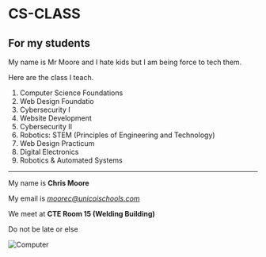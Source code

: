 # CS-CLASS
For my students
---
My name is Mr Moore and I hate kids but I am being force to tech them.

Here are the class I teach.

1. Computer Science Foundations
2. Web Design Foundatio
3. Cybersecurity I
4. Website Development
5. Cybersecurity II
6. Robotics: STEM (Principles of Engineering and Technology)
7. Web Design Practicum
8. Digital Electronics
9. Robotics & Automated Systems
---
My name is **Chris Moore**

My email is *moorec@unicoischools.com*

We meet at **CTE Room 15 (Welding Building)**

Do not be late or else

![Computer](https://i5.walmartimages.com/seo/Restored-Dell-OptiPlex-Desktop-Computer-Intel-Core-i3-8GB-Memory-500GB-HD-DVD-RW-Wi-Fi-and-19-LCD-Monitor-Windows-10-PC-Refurbished_f00a49cf-e518-4b0e-bfb0-2e54befc092c.f42ac814af430f86f7a8f530ab297634.jpeg)

